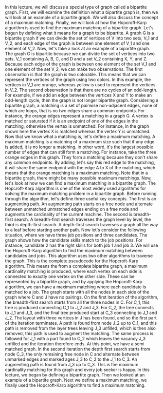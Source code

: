 In this lecture, we will discuss a special type of graph
called a bipartite graph. First, we will examine the definition what a
bipartite graph is, then we will look at an
example of a bipartite graph. We will also discuss the
concept of a maximum matching. Finally, we will look at how the Hopcroft-Karp
algorithm is used to find the maximum matching
of a bipartite graph. Let's begun by defining what it means for a graph
to be bipartite. A graph G is a bipartite graph if we can divide the set of
vertices of V into two sets; V_1 and V_2, and each edge of the
graph is between one element of V_1 and
one element of V_2. Now, let's take a look at an example of a bipartite graph. The graph G is bipartite because we can divide the set
of vertices into two sets. V_1 containing A, B, C, and D and a set V_2
containing X, Y, and Z. Because each edge of
the graph is between one element of the set V_1 and one element
of the set V_2, we can make two observations. The first observation is that
the graph is two colorable. This means that we can represent the vertices of the
graph using two colors. In this example, the vertices in V_1 are orange, whereas yellow is used to
represent the vertices in V_2. The second observation
is that there are no cycles of an odd-length. For example, if we
add an edge between the vertices X and Y to
make an odd-length cycle, then the graph is not
longer bipartite graph. Considering a bipartite graph, a matching is a set of
pairwise non-adjacent edges, none of which are loops, that is no two edges
share a common endpoints. For instance, the orange edges represent a matching
in a graph G. A vertex is matched
or saturated if it is an endpoint of one of
the edges in the matching, otherwise the vertex
is unmatched. For instance, in the
graph shown here the vertex X is matched whereas the
vertex Y is unmatched. Now that we know
what a matching is, let's define a maximum matching. A maximum matching
is a matching of a maximum size such that
if any edge is added, it is no longer a matching. In other word, it's the largest possible number of edges that can still
form a matching. For instance, take the three
orange edges in this graph. They form a matching
because they don't share any
common endpoints. By adding, let's say this
red edge to the matching, it will share the same endpoint with the edge A to
X of the matching, which means that
the orange matching is a maximum matching. Note that in a bipartite graph, there might be many
possible maximum matchings. Now, let's look at how we can find a maximum matching
in a bipartite graph. The Hopcroft-Karp
algorithm is one of the most widely used
algorithms for solving the maximum matching problem
in a bipartite graph. Before running through
the algorithm, let's define three
useful key concepts. The first is an augmenting path. An augmenting path starts on a free node and
alternate between unmatched unmatched
edges ending on a free node and augments the cardinality
of the current machine. The second is
breadth-first search. A breadth-first search traverses the graph level by level, the third is depth-first search. A depth-first search
traverses a graph all the way to a leaf before
starting another path. Now let's consider the
following situation, where we have three job
positions and three candidates. The graph shows how the candidate skills match
to the job positions. For instance, candidate 2 has the right skills for
both job 1 and job 3. We will use the
Hopcroft-Karp algorithm to find the maximum matching
between candidates and jobs. This algorithm uses
two other algorithms to traverse the graph. This is the complete pseudocode for the Hopcroft-Karp algorithm. This means the from a
complete bipartite graph, a maximum cardinality
matching is produced, where each vertex
on each side is connected to exactly one
vertex on the other side. These can be represented
by a bipartite graph, and by applying the
Hopcroft-Karp algorithm, we can have a maximum matching where each candidate
is matched to a job. The graph starts with all
the nodes in each side of the graph where C and
J have no pairings. On the first iteration
of the algorithm, the breadth-first
search starts from all the three nodes
in C. For C_1, this tree is produced
connecting C_1 to J_2 and J_3. For C_2, the tree
connects to J_1 and J_3, and the final tree
produced start at C_3 connecting to J_1 and J_2. The layout with three
vertices in J has been found, and so the first part of
the iteration terminates. A path is found from
node J_2 up to C_1, and this path is removed from the layer trees
leaving J_3 unfilled, which is then also removed, this path is used to
augment the matching. The same process is followed
for J_1 with a part found to C_2 which leaves the vacancy J_3 unfilled and the
iteration therefore ends. At this point, we have
a semi matched graph. In the second iteration the depth first search
starts from node C_3, the only remaining free node in C and alternate
between unmarked edges and marked ages J_3 to
C_2 to the J_1 to C_3. An augmenting path is
found from J_3 up to C_3. This is the maximum
cardinality matching for this graph and every
job seeker is happy. In this lecture, we began by defining
a bipartite graph. Then we looked at an example
of a bipartite graph. Next we define a
maximum matching, we finally used the
Hopcroft-Karp algorithm to find a maximum matching.